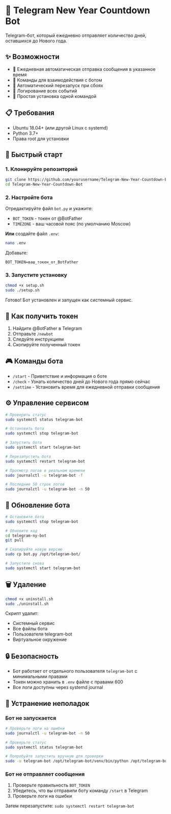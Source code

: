 # 🎄 Telegram New Year Countdown Bot

Telegram-бот, который ежедневно отправляет количество дней, оставшихся до Нового года.

## ✨ Возможности

- 📅 Ежедневная автоматическая отправка сообщения в указанное время
- 🤖 Команды для взаимодействия с ботом
- 🔄 Автоматический перезапуск при сбоях
- 📝 Логирование всех событий
- 🚀 Простая установка одной командой

## 📋 Требования

- Ubuntu 18.04+ (или другой Linux с systemd)
- Python 3.7+
- Права root для установки

## 🚀 Быстрый старт

### 1. Клонируйте репозиторий

```bash
git clone https://github.com/yourusername/Telegram-New-Year-Countdown-Bot.git
cd Telegram-New-Year-Countdown-Bot
```

### 2. Настройте бота

Отредактируйте файл `bot.py` и укажите:
- `BOT_TOKEN` - токен от @BotFather
- `TIMEZONE` - ваш часовой пояс (по умолчанию Moscow)

**Или** создайте файл `.env`:
```bash
nano .env
```

Добавьте:
```
BOT_TOKEN=ваш_токен_от_BotFather
```

### 3. Запустите установку

```bash
chmod +x setup.sh
sudo ./setup.sh
```

Готово! Бот установлен и запущен как системный сервис.

## 📖 Как получить токен

1. Найдите @BotFather в Telegram
2. Отправьте `/newbot`
3. Следуйте инструкциям
4. Скопируйте полученный токен

## 🎮 Команды бота

- `/start` - Приветствие и информация о боте
- `/check` - Узнать количество дней до Нового года прямо сейчас
- `/settime` - Установить время для ежедневной отправки сообщения

## ⚙️ Управление сервисом

```bash
# Проверить статус
sudo systemctl status telegram-bot

# Остановить бота
sudo systemctl stop telegram-bot

# Запустить бота
sudo systemctl start telegram-bot

# Перезапустить бота
sudo systemctl restart telegram-bot

# Просмотр логов в реальном времени
sudo journalctl -u telegram-bot -f

# Последние 50 строк логов
sudo journalctl -u telegram-bot -n 50
```

## 🔧 Обновление бота

```bash
# Остановите бота
sudo systemctl stop telegram-bot

# Обновите код
cd telegram-ny-bot
git pull

# Скопируйте новую версию
sudo cp bot.py /opt/telegram-bot/

# Запустите снова
sudo systemctl start telegram-bot
```

## 🗑️ Удаление

```bash
chmod +x uninstall.sh
sudo ./uninstall.sh
```

Скрипт удалит:
- Системный сервис
- Все файлы бота
- Пользователя telegram-bot
- Виртуальное окружение

## 🔒 Безопасность

- Бот работает от отдельного пользователя `telegram-bot` с минимальными правами
- Токен можно хранить в `.env` файле с правами 600
- Все логи доступны через systemd journal

## 🐛 Устранение неполадок

### Бот не запускается

```bash
# Проверьте логи на ошибки
sudo journalctl -u telegram-bot -n 50

# Проверьте статус
sudo systemctl status telegram-bot

# Попробуйте запустить вручную для проверки
sudo -u telegram-bot /opt/telegram-bot/venv/bin/python /opt/telegram-bot/bot.py
```

### Бот не отправляет сообщения

1. Проверьте правильность `BOT_TOKEN`
2. Убедитесь, что вы отправили боту команду `/start` в Telegram
3. Проверьте логи на ошибки

Затем перезапустите: `sudo systemctl restart telegram-bot`
